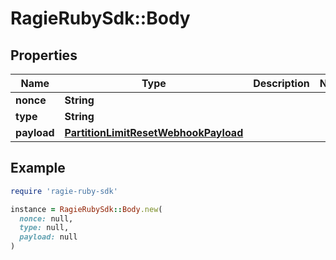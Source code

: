 # RagieRubySdk::Body

## Properties

| Name | Type | Description | Notes |
| ---- | ---- | ----------- | ----- |
| **nonce** | **String** |  |  |
| **type** | **String** |  |  |
| **payload** | [**PartitionLimitResetWebhookPayload**](PartitionLimitResetWebhookPayload.md) |  |  |

## Example

```ruby
require 'ragie-ruby-sdk'

instance = RagieRubySdk::Body.new(
  nonce: null,
  type: null,
  payload: null
)
```

